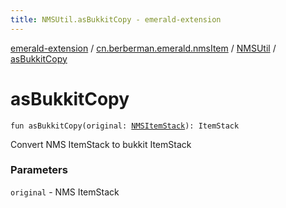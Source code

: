```yaml
---
title: NMSUtil.asBukkitCopy - emerald-extension
---
```


[emerald-extension](../../index.html) / [cn.berberman.emerald.nmsItem](../index.html) / [NMSUtil](index.html) / [asBukkitCopy](.)

# asBukkitCopy

`fun asBukkitCopy(original: `[`NMSItemStack`](../../cn.berberman.emerald.nms-item.data/-n-m-s-item-stack/index.html)`): ItemStack`

Convert NMS ItemStack to bukkit ItemStack

### Parameters

`original` - NMS ItemStack